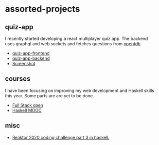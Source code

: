 # assorted-projects

## quiz-app

I recently started developing a react multiplayer quiz app. The backend uses graphql and web sockets and fetches questions from [opentdb](https://opentdb.com/).

- [quiz-app-frontend](https://github.com/gronblom/assorted-projects/tree/main/quiz-app-frontend)
- [quiz-app-backend](https://github.com/gronblom/assorted-projects/tree/main/quiz-app-backend)
- [Screenshot](https://imgur.com/a/X06gvK0)

## courses

I have been focusing on improving my web development and Haskell skills this year. Some parts are are yet to be done.

- [Full Stack open](https://github.com/gronblom/assorted-projects/tree/main/fullstackopen)
- [Haskell MOOC](https://github.com/gronblom/assorted-projects/tree/main/haskell-mooc)

## misc

- [Reaktor 2020 coding challenge part 3 in haskell.](https://github.com/gronblom/assorted-projects/tree/main/reactor-hunt-2020)

